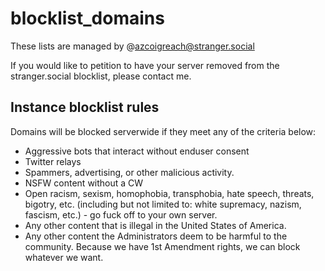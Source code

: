 # blocklist_domains

These lists are managed by @azcoigreach@stranger.social

If you would like to petition to have your server removed from the stranger.social blocklist, please contact me.

## Instance blocklist rules

Domains will be blocked serverwide if they meet any of the criteria below:

* Aggressive bots that interact without enduser consent
* Twitter relays
* Spammers, advertising, or other malicious activity.
* NSFW content without a CW
* Open racism, sexism, homophobia, transphobia, hate speech, threats, bigotry, etc. (including but not limited to: white supremacy, nazism, fascism, etc.) - go fuck off to your own server.
* Any other content that is illegal in the United States of America.
* Any other content the Administrators deem to be harmful to the community.  Because we have 1st Amendment rights, we can block whatever we want.
